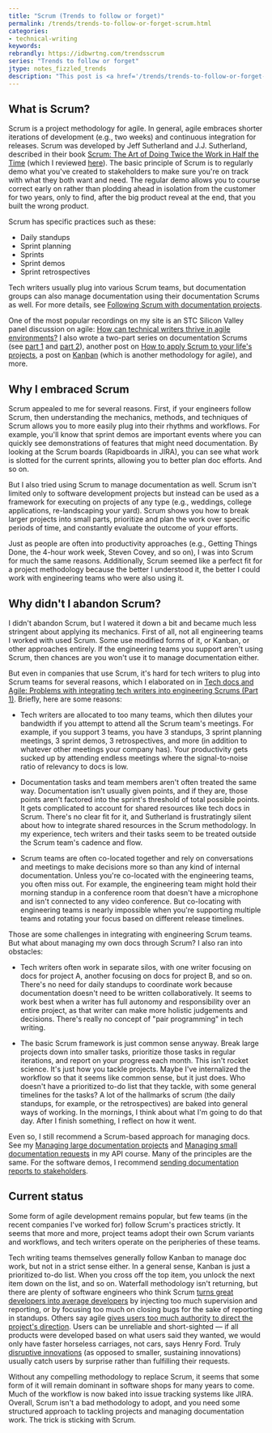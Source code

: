 ```yaml
---
title: "Scrum (Trends to follow or forget)"
permalink: /trends/trends-to-follow-or-forget-scrum.html
categories:
- technical-writing
keywords:
rebrandly: https://idbwrtng.com/trendsscrum
series: "Trends to follow or forget"
jtype: notes_fizzled_trends
description: "This post is <a href='/trends/trends-to-follow-or-forget-intro.html'>part of a series on trends</a> that explores trends that I've either followed or forgotten, and why. The overall goal is to better understand the reasons that drive trend adoption or abandonment in my personal career. This post focuses on Scrum."
---
```


## What is Scrum?

Scrum is a project methodology for agile. In general, agile embraces shorter iterations of development (e.g., two weeks) and continuous integration for releases. Scrum was developed by Jeff Sutherland and J.J. Sutherland, described in their book [Scrum: The Art of Doing Twice the Work in Half the Time](https://www.audible.com/pd/Scrum-Audiobook/B00NJ3WS9G) (which I reviewed [here](/2015/10/27/fix-errors-fast-scrum-agile/)). The basic principle of Scrum is to regularly demo what you've created to stakeholders to make sure you're on track with what they both want and need. The regular demo allows you to course correct early on rather than plodding ahead in isolation from the customer for two years, only to find, after the big product reveal at the end, that you built the wrong product.

Scrum has specific practices such as these:

* Daily standups
* Sprint planning
* Sprints
* Sprint demos
* Sprint retrospectives

Tech writers usually plug into various Scrum teams, but documentation groups can also manage documentation using their documentation Scrums as well. For more details, see [Following Scrum with documentation projects](/learnapidoc/pubapis_agile_scrum_for_docs.html).

One of the most popular recordings on my site is an STC Silicon Valley panel discussion on agile: [How can technical writers thrive in agile environments?](/2016/09/20/thriving-in-agile-environments-as-technical-writers) I also wrote a two-part series on documentation Scrums (see [part 1](/2017/08/04/part1_when-agile-doesnt-work-technical-writers/) and [part 2](/2017/08/04/part2_alternatives-to-agile-scrum-for-tech-writers/)), another post on [How to apply Scrum to your life's projects](/2016/01/21/apply-agile-principles-to-personal-projects), a post on [Kanban](https://idratherbewriting.com/2016/09/23/playing-content-curation-publishing-roles/) (which is another methodology for agile), and more.

## Why I embraced Scrum

Scrum appealed to me for several reasons. First, if your engineers follow Scrum, then understanding the mechanics, methods, and techniques of Scrum allows you to more easily plug into their rhythms and workflows. For example, you'll know that sprint demos are important events where you can quickly see demonstrations of features that might need documentation. By looking at the Scrum boards (Rapidboards in JIRA), you can see what work is slotted for the current sprints, allowing you to better plan doc efforts. And so on.

But I also tried using Scrum to manage documentation as well. Scrum isn't limited only to software development projects but instead can be used as a framework for executing on projects of any type (e.g., weddings, college applications, re-landscaping your yard). Scrum shows you how to break larger projects into small parts, prioritize and plan the work over specific periods of time, and constantly evaluate the outcome of your efforts.

Just as people are often into productivity approaches (e.g., Getting Things Done, the 4-hour work week, Steven Covey, and so on), I was into Scrum for much the same reasons. Additionally, Scrum seemed like a perfect fit for a project methodology because the better I understood it, the better I could work with engineering teams who were also using it.

## Why didn't I abandon Scrum?

I didn't abandon Scrum, but I watered it down a bit and became much less stringent about applying its mechanics. First of all, not all engineering teams I worked with used Scrum. Some use modified forms of it, or Kanban, or other approaches entirely. If the engineering teams you support aren't using Scrum, then chances are you won't use it to manage documentation either.

But even in companies that use Scrum, it's hard for tech writers to plug into Scrum teams for several reasons, which I elaborated on in [Tech docs and Agile: Problems with integrating tech writers into engineering Scrums (Part 1)](//2017/08/04/part1_when-agile-doesnt-work-technical-writers/). Briefly, here are some reasons:

* Tech writers are allocated to too many teams, which then dilutes your bandwidth if you attempt to attend all the Scrum team's meetings. For example, if you support 3 teams, you have 3 standups, 3 sprint planning meetings, 3 sprint demos, 3 retrospectives, and more (in addition to whatever other meetings your company has). Your productivity gets sucked up by attending endless meetings where the signal-to-noise ratio of relevancy to docs is low.

* Documentation tasks and team members aren't often treated the same way. Documentation isn't usually given points, and if they are, those points aren't factored into the sprint's threshold of total possible points. It gets complicated to account for shared resources like tech docs in Scrum. There's no clear fit for it, and Sutherland is frustratingly silent about how to integrate shared resources in the Scrum methodology. In my experience, tech writers and their tasks seem to be treated outside the Scrum team's cadence and flow.

* Scrum teams are often co-located together and rely on conversations and meetings to make decisions more so than any kind of internal documentation. Unless you're co-located with the engineering teams, you often miss out. For example, the engineering team might hold their morning standup in a conference room that doesn't have a microphone and isn't connected to any video conference. But co-locating with engineering teams is nearly impossible when you're supporting multiple teams and rotating your focus based on different release timelines.

Those are some challenges in integrating with engineering Scrum teams. But what about managing my own docs through Scrum? I also ran into obstacles:

* Tech writers often work in separate silos, with one writer focusing on docs for project A, another focusing on docs for project B, and so on. There's no need for daily standups to coordinate work because documentation doesn't need to be written collaboratively. It seems to work best when a writer has full autonomy and responsibility over an entire project, as that writer can make more holistic judgements and decisions. There's really no concept of "pair programming" in tech writing.

* The basic Scrum framework is just common sense anyway. Break large projects down into smaller tasks, prioritize those tasks in regular iterations, and report on your progress each month. This isn't rocket science. It's just how you tackle projects. Maybe I've internalized the workflow so that it seems like common sense, but it just does. Who doesn't have a prioritized to-do list that they tackle, with some general timelines for the tasks? A lot of the hallmarks of scrum (the daily standups, for example, or the retrospectives) are baked into general ways of working. In the mornings, I think about what I'm going to do that day. After I finish something, I reflect on how it went.

Even so, I still recommend a Scrum-based approach for managing docs. See my [Managing large documentation projects](learnapidoc/docapis_managing_doc_projects.html) and [Managing small documentation requests](learnapidoc/docapis_managing_small_doc_requests.html) in my API course. Many of the principles are the same. For the software demos, I recommend [sending documentation reports to stakeholders](learnapidoc/docapis_status_reports.html).

## Current status

Some form of agile development remains popular, but few teams (in the recent companies I've worked for) follow Scrum's practices strictly. It seems that more and more, project teams adopt their own Scrum variants and workflows, and tech writers operate on the peripheries of these teams.

Tech writing teams themselves generally follow Kanban to manage doc work, but not in a strict sense either. In a general sense, Kanban is just a prioritized to-do list. When you cross off the top item, you unlock the next item down on the list, and so on. Waterfall methodology isn't returning, but there are plenty of software engineers who think Scrum [turns great developers into average developers](https://softwareengineering.stackexchange.com/questions/410482/how-do-i-prevent-scrum-from-turning-great-developers-into-average-developers) by injecting too much supervision and reporting, or by focusing too much on closing bugs for the sake of reporting in standups. Others say agile [gives users too much authority to direct the project's direction](https://softwareengineering.stackexchange.com/questions/349336/how-to-develop-excellent-software-with-agile-methods/349346#349346). Users can be unreliable and short-sighted &mdash; if all products were developed based on what users said they wanted, we would only have faster horseless carriages, not cars, says Henry Ford. Truly [disruptive innovations](2015/02/10/sustaining-and-disruptive-innovations/) (as opposed to smaller, sustaining innovations) usually catch users by surprise rather than fulfilling their requests.

Without any compelling methodology to replace Scrum, it seems that some form of it will remain dominant in software shops for many years to come. Much of the workflow is now baked into issue tracking systems like JIRA. Overall, Scrum isn't a bad methodology to adopt, and you need some structured approach to tackling projects and managing documentation work. The trick is sticking with Scrum.
